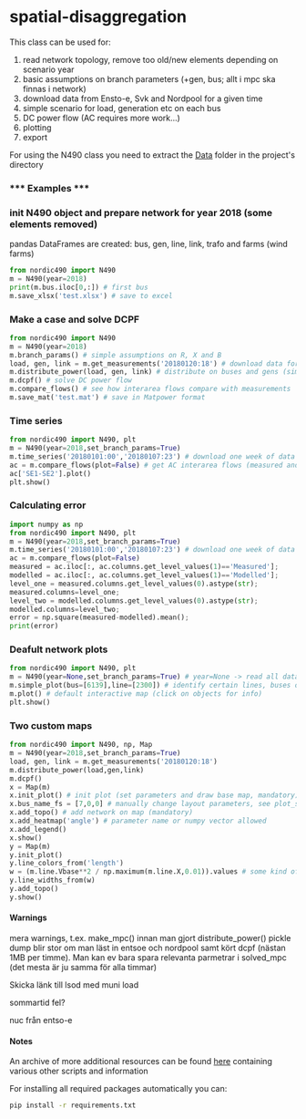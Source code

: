 # spatial-disaggregation

This class can be used for:
1) read network topology, remove too old/new elements depending on scenario year
2) basic assumptions on branch parameters (+gen, bus; allt i mpc ska finnas i network)
3) download data from Ensto-e, Svk and Nordpool for a given time
4) simple scenario for load, generation etc on each bus
5) DC power flow (AC requires more work...)
6) plotting
7) export

For using the N490 class you need to extract the [Data](https://kth.box.com/s/9dsamj32fh490df38qx6temd8agwd6hm) folder in the project's directory

### *** Examples ***

### init N490 object and prepare network for year 2018 (some elements removed)
pandas DataFrames are created: bus, gen, line, link, trafo and farms (wind farms)
```python
from nordic490 import N490
m = N490(year=2018) 
print(m.bus.iloc[0,:]) # first bus
m.save_xlsx('test.xlsx') # save to excel 
```

### Make a case and solve DCPF
```python
from nordic490 import N490
m = N490(year=2018)
m.branch_params() # simple assumptions on R, X and B
load, gen, link = m.get_measurements('20180120:18') # download data for a certain hour
m.distribute_power(load, gen, link) # distribute on buses and gens (simple method)
m.dcpf() # solve DC power flow
m.compare_flows() # see how interarea flows compare with measurements
m.save_mat('test.mat') # save in Matpower format
```

### Time series
```python
from nordic490 import N490, plt
m = N490(year=2018,set_branch_params=True)
m.time_series('20180101:00','20180107:23') # download one week of data + DCPF for each hour
ac = m.compare_flows(plot=False) # get AC interarea flows (measured and simulated)
ac['SE1-SE2'].plot()
plt.show()
```
### Calculating error
```python
import numpy as np
from nordic490 import N490, plt
m = N490(year=2018,set_branch_params=True)
m.time_series('20180101:00','20180107:23') # download one week of data + DCPF for each hour
ac = m.compare_flows(plot=False)
measured = ac.iloc[:, ac.columns.get_level_values(1)=='Measured'];
modelled = ac.iloc[:, ac.columns.get_level_values(1)=='Modelled'];
level_one = measured.columns.get_level_values(0).astype(str);
measured.columns=level_one;
level_two = modelled.columns.get_level_values(0).astype(str);
modelled.columns=level_two;
error = np.square(measured-modelled).mean();
print(error) 
```
### Deafult network plots
```python
from nordic490 import N490, plt
m = N490(year=None,set_branch_params=True) # year=None -> read all data (also uc and dismantled)
m.simple_plot(bus=[6139],line=[2300]) # identify certain lines, buses or links
m.plot() # default interactive map (click on objects for info)
plt.show()
```
### Two custom maps
```python
from nordic490 import N490, np, Map
m = N490(year=2018,set_branch_params=True)
load, gen, link = m.get_measurements('20180120:18')
m.distribute_power(load,gen,link)
m.dcpf()
x = Map(m)
x.init_plot() # init plot (set parameters and draw base map, mandatory)
x.bus_name_fs = [7,0,0] # manually change layout parameters, see plot_settings() and set_map_properties()
x.add_topo() # add network on map (mandatory)
x.add_heatmap('angle') # parameter name or numpy vector allowed
x.add_legend()
x.show()
y = Map(m)
y.init_plot()
y.line_colors_from('length')
w = (m.line.Vbase**2 / np.maximum(m.line.X,0.01)).values # some kind of calculation
y.line_widths_from(w)
y.add_topo()
y.show()   
``` 

#### Warnings

mera warnings, t.ex. make_mpc() innan man gjort distribute_power()
pickle dump blir stor om man läst in entsoe och nordpool samt kört dcpf (nästan 1MB per timme). Man kan ev bara spara
relevanta parmetrar i solved_mpc (det mesta är ju samma för alla timmar)

Skicka länk till lsod med muni load   

sommartid fel?

nuc från entso-e 

#### Notes
An archive of more additional resources can be found [here](https://kth.box.com/s/ujly5s15dd5xkhdxk59r04ulks6mokrr) containing various other scripts and information  

For installing all required packages automatically you can:

```bash
pip install -r requirements.txt
```
